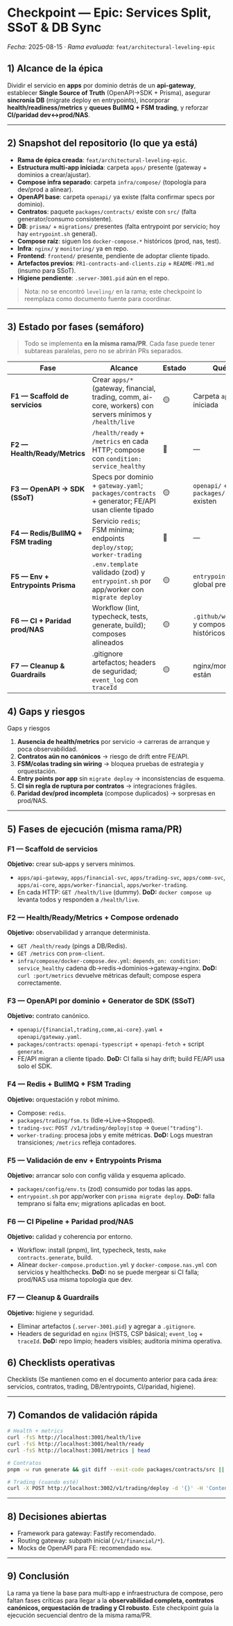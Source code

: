 # Checkpoint — Epic: Services Split, SSoT & DB Sync

_Fecha:_ 2025-08-15 · _Rama evaluada:_ `feat/architectural-leveling-epic`

## 1) Alcance de la épica

Dividir el servicio en **apps** por dominio detrás de un **api-gateway**, establecer **Single Source of Truth** (OpenAPI→SDK + Prisma), asegurar **sincronía DB** (migrate deploy en entrypoints), incorporar **health/readiness/metrics** y **queues BullMQ + FSM trading**, y reforzar **CI/paridad dev↔prod/NAS**.

---

## 2) Snapshot del repositorio (lo que ya está)

- **Rama de épica creada**: `feat/architectural-leveling-epic`.
- **Estructura multi‑app iniciada**: carpeta `apps/` presente (gateway + dominios a crear/ajustar).
- **Compose infra separado**: carpeta `infra/compose/` (topología para dev/prod a alinear).
- **OpenAPI base**: carpeta `openapi/` ya existe (falta confirmar specs por dominio).
- **Contratos**: paquete `packages/contracts/` existe con `src/` (falta generator/consumo consistente).
- **DB**: `prisma/` + `migrations/` presentes (falta entrypoint por servicio; hoy hay `entrypoint.sh` general).
- **Compose raíz**: siguen los `docker-compose.*` históricos (prod, nas, test).
- **Infra**: `nginx/` y `monitoring/` ya en repo.
- **Frontend**: `frontend/` presente, pendiente de adoptar cliente tipado.
- **Artefactos previos**: `PR1-contracts-and-clients.zip` + `README-PR1.md` (insumo para SSoT).
- **Higiene pendiente**: `.server-3001.pid` aún en el repo.

> Nota: no se encontró `leveling/` en la rama; este checkpoint lo reemplaza como documento fuente para coordinar.

---

## 3) Estado por **fases** (semáforo)

> Todo se implementa **en la misma rama/PR**. Cada fase puede tener subtareas paralelas, pero no se abrirán PRs separados.

| Fase                                | Alcance                                                                                                   | Estado | Qué hay                                    | Qué falta                                                                       |
| ----------------------------------- | --------------------------------------------------------------------------------------------------------- | ------ | ------------------------------------------ | ------------------------------------------------------------------------------- |
| **F1 — Scaffold de servicios**      | Crear `apps/*` (gateway, financial, trading, comm, ai-core, workers) con servers mínimos y `/health/live` | 🟡     | Carpeta `apps/` iniciada                   | Confirmar sub‑apps, servers mínimos, rutas base                                 |
| **F2 — Health/Ready/Metrics**       | `/health/ready` + `/metrics` en cada HTTP; compose con `condition: service_healthy`                       | 🔴     | —                                          | Endpoints de salud/metrics y healthchecks en compose                            |
| **F3 — OpenAPI → SDK (SSoT)**       | Specs por dominio + `gateway.yaml`; `packages/contracts` + generator; FE/API usan cliente tipado          | 🟡     | `openapi/` + `packages/contracts/` existen | Especificaciones por dominio, script `contracts.generate`, adopción obligatoria |
| **F4 — Redis/BullMQ + FSM trading** | Servicio `redis`; FSM mínima; endpoints `deploy/stop`; `worker-trading`                                   | 🔴     | —                                          | Wiring de colas, FSM y worker operativo                                         |
| **F5 — Env + Entrypoints Prisma**   | `.env.template` validado (zod) y `entrypoint.sh` por app/worker con `migrate deploy`                      | 🟡     | `entrypoint.sh` global presente            | Validación runtime y entrypoints por servicio                                   |
| **F6 — CI + Paridad prod/NAS**      | Workflow (lint, typecheck, tests, generate, build); composes alineados                                    | 🟡     | `.github/workflows/` y composes históricos | Job completo + compose prod/NAS con los mismos servicios/healthchecks           |
| **F7 — Cleanup & Guardrails**       | .gitignore artefactos; headers de seguridad; `event_log` con `traceId`                                    | 🟡     | nginx/monitoring ya están                  | Limpiar artefactos, activar headers, crear auditoría mínima                     |

## 4) Gaps y riesgos

Gaps y riesgos

1. **Ausencia de health/metrics** por servicio → carreras de arranque y poca observabilidad.
2. **Contratos aún no canónicos** → riesgo de drift entre FE/API.
3. **FSM/colas trading sin wiring** → bloquea pruebas de estrategia y orquestación.
4. **Entry points por app** sin `migrate deploy` → inconsistencias de esquema.
5. **CI sin regla de ruptura por contratos** → integraciones frágiles.
6. **Paridad dev/prod incompleta** (compose duplicados) → sorpresas en prod/NAS.

---

## 5) **Fases** de ejecución (misma rama/PR)

### F1 — Scaffold de servicios

**Objetivo:** crear sub‑apps y servers mínimos.

- `apps/api-gateway`, `apps/financial-svc`, `apps/trading-svc`, `apps/comm-svc`, `apps/ai-core`, `apps/worker-financial`, `apps/worker-trading`.
- En cada HTTP: `GET /health/live` (dummy).
  **DoD:** `docker compose up` levanta todos y responden a `/health/live`.

### F2 — Health/Ready/Metrics + Compose ordenado

**Objetivo:** observabilidad y arranque determinista.

- `GET /health/ready` (pings a DB/Redis).
- `GET /metrics` con `prom-client`.
- `infra/compose/docker-compose.dev.yml`: `depends_on: condition: service_healthy` cadena db→redis→dominios→gateway→nginx.
  **DoD:** `curl :port/metrics` devuelve métricas default; compose espera correctamente.

### F3 — OpenAPI por dominio + Generator de SDK (SSoT)

**Objetivo:** contrato canónico.

- `openapi/{financial,trading,comm,ai-core}.yaml` + `openapi/gateway.yaml`.
- `packages/contracts`: `openapi-typescript` + `openapi-fetch` + script `generate`.
- FE/API migran a cliente tipado.
  **DoD:** CI falla si hay drift; build FE/API usa solo el SDK.

### F4 — Redis + BullMQ + FSM Trading

**Objetivo:** orquestación y robot mínimo.

- Compose: `redis`.
- `packages/trading/fsm.ts` (Idle→Live→Stopped).
- `trading-svc`: `POST /v1/trading/deploy|stop` → `Queue("trading")`.
- `worker-trading`: procesa jobs y emite métricas.
  **DoD:** Logs muestran transiciones; `/metrics` refleja contadores.

### F5 — Validación de env + Entrypoints Prisma

**Objetivo:** arrancar solo con config válida y esquema aplicado.

- `packages/config/env.ts` (zod) consumido por todas las apps.
- `entrypoint.sh` por app/worker con `prisma migrate deploy`.
  **DoD:** falla temprano si falta env; migrations aplicadas en boot.

### F6 — CI Pipeline + Paridad prod/NAS

**Objetivo:** calidad y coherencia por entorno.

- Workflow: install (pnpm), lint, typecheck, tests, `make contracts.generate`, build.
- Alinear `docker-compose.production.yml` y `docker-compose.nas.yml` con servicios y healthchecks.
  **DoD:** no se puede mergear si CI falla; prod/NAS usa misma topología que dev.

### F7 — Cleanup & Guardrails

**Objetivo:** higiene y seguridad.

- Eliminar artefactos (`.server-3001.pid`) y agregar a `.gitignore`.
- Headers de seguridad en `nginx` (HSTS, CSP básica); `event_log` + `traceId`.
  **DoD:** repo limpio; headers visibles; auditoría mínima operativa.

## 6) Checklists operativas

Checklists
(Se mantienen como en el documento anterior para cada área: servicios, contratos, trading, DB/entrypoints, CI/paridad, higiene).

---

## 7) Comandos de validación rápida

```bash
# Health + metrics
curl -fsS http://localhost:3001/health/live
curl -fsS http://localhost:3001/health/ready
curl -fsS http://localhost:3001/metrics | head

# Contratos
pnpm -w run generate && git diff --exit-code packages/contracts/src || echo "Drift detectado"

# Trading (cuando esté)
curl -X POST http://localhost:3002/v1/trading/deploy -d '{}' -H 'Content-Type: application/json'
```

---

## 8) Decisiones abiertas

- Framework para gateway: Fastify recomendado.
- Routing gateway: subpath inicial (`/v1/financial/*`).
- Mocks de OpenAPI para FE: recomendado `msw`.

---

## 9) Conclusión

La rama ya tiene la base para multi‑app e infraestructura de compose, pero faltan fases críticas para llegar a la **observabilidad completa, contratos canónicos, orquestación de trading y CI robusto**. Este checkpoint guía la ejecución secuencial dentro de la misma rama/PR.
